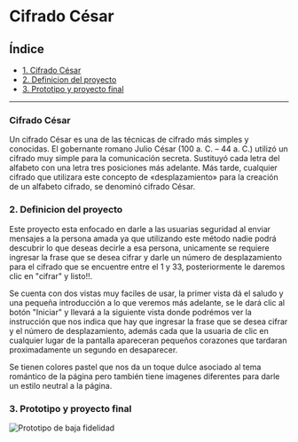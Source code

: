 # Cifrado César

## Índice

* [1. Cifrado César](#1-cifrado-césar)
* [2. Definicion del proyecto](#2-definicion-del-proyecto)
* [3. Prototipo y proyecto final](#3-prototipo-y-proyecto-final)

***

### Cifrado César

Un cifrado César es una de las técnicas de cifrado más simples y conocidas.
El gobernante romano Julio César (100 a. C. – 44 a. C.) utilizó un cifrado muy simple para la comunicación secreta. Sustituyó cada letra del alfabeto con una letra tres posiciones más adelante. Más tarde, cualquier cifrado que utilizara este concepto de «desplazamiento» para la creación de un alfabeto cifrado, se denominó cifrado César.

### 2. Definicion del proyecto

Este proyecto esta enfocado en darle a las usuarias seguridad al enviar mensajes a la persona amada ya que utilizando este método nadie podrá descubrir lo que deseas decirle a esa persona, unicamente se requiere ingresar la frase que se desea cifrar y darle un número de desplazamiento para el cifrado que se encuentre entre el 1 y 33, posteriormente le daremos clic en "cifrar" y listo!!.

Se cuenta con dos vistas muy faciles de usar, la primer vista dá el saludo y una pequeña introducción a lo que veremos más adelante, se le dará clic al botón "Iniciar" y llevará a la siguiente vista donde podrémos ver la instrucción que nos indica que hay que ingresar la frase que se desea cifrar y el número de desplazamiento, además cada que la usuaria de clic en cualquier lugar de la pantalla apareceran pequeños corazones que tardaran proximadamente un segundo en desaparecer.

Se tienen colores pastel que nos da un toque dulce asociado al tema romántico de la página pero también tiene imagenes diferentes para darle un estilo neutral a la página.

### 3. Prototipo y proyecto final

![Prototipo de baja fidelidad](.img/foto1.png)
